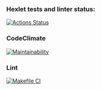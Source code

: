 ### Hexlet tests and linter status:
[![Actions Status](https://github.com/artanizo/backend-project-lvl1/workflows/hexlet-check/badge.svg)](https://github.com/artanizo/backend-project-lvl1/actions)

### CodeClimate
[![Maintainability](https://api.codeclimate.com/v1/badges/792621c789879c3548fb/maintainability)](https://codeclimate.com/github/artanizo/backend-project-lvl1/maintainability)

### Lint
[![Makefile CI](https://github.com/artanizo/backend-project-lvl1/actions/workflows/makefile.yml/badge.svg)](https://github.com/artanizo/backend-project-lvl1/actions/workflows/makefile.yml)